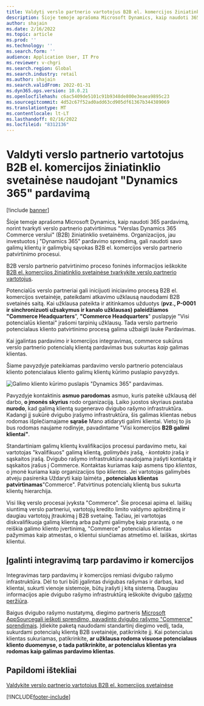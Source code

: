 ```yaml
---
title: Valdyti verslo partnerio vartotojus B2B el. komercijos žiniatinklio svetainėse naudojant "Dynamics 365" pardavimą
description: Šioje temoje aprašoma Microsoft Dynamics, kaip naudoti 365 pardavimą, norint tvarkyti verslo partnerio patvirtinimus "Verslas Dynamics 365 Commerce verslui" (B2B) žiniatinklio svetainėms.
author: shajain
ms.date: 2/16/2022
ms.topic: article
ms.prod: ''
ms.technology: ''
ms.search.form: ''
audience: Application User, IT Pro
ms.reviewer: v-chgri
ms.search.region: Global
ms.search.industry: retail
ms.author: shajain
ms.search.validFrom: 2022-01-31
ms.dyn365.ops.version: 10.0.21
ms.openlocfilehash: c6ac5409de5101c91b9348de800e3eaea9895c23
ms.sourcegitcommit: 4d52c67f52ad0add63cd905df61367b344389069
ms.translationtype: MT
ms.contentlocale: lt-LT
ms.lasthandoff: 02/16/2022
ms.locfileid: "8312136"
---
```

# <a name="manage-business-partner-users-on-b2b-e-commerce-websites-using-dynamics-365-sales"></a>Valdyti verslo partnerio vartotojus B2B el. komercijos žiniatinklio svetainėse naudojant "Dynamics 365" pardavimą

[!include [banner](../../includes/banner.md)]

Šioje temoje aprašoma Microsoft Dynamics, kaip naudoti 365 pardavimą, norint tvarkyti verslo partnerio patvirtinimus "Verslas Dynamics 365 Commerce verslui" (B2B) žiniatinklio svetainėms. Organizacijos, jau investuotos į "Dynamics 365" pardavimo sprendimą, gali naudoti savo galimų klientų ir galimybių sąvokas B2B el. komercijos verslo partnerio patvirtinimo procesui.

B2B verslo partnerio patvirtinimo proceso foninės informacijos ieškokite [B2B el. komercijos žiniatinklio svetainėse tvarkykite verslo partnerio vartotojus](manage-b2b-users.md).

Potencialūs verslo partneriai gali inicijuoti iniciavimo procesą B2B el. komercijos svetainėje, pateikdami atkavimo užklausą naudodami B2B svetainės saitą. Kai užklausa pateikta ir atitinkamos užduotys (**pvz., P-0001** **ir sinchronizuoti užsakymus ir kanalo užklausas) paleidžiamos "Commerce Headquarters**", **"Commerce Headquarters**" puslapyje "Visi potencialūs klientai" įrašomi tarpinių užklausų. Tada verslo partnerio potencialaus kliento patvirtinimo procesą galima užbaigti lauke Pardavimas.

Kai įgalintas pardavimo ir komercijos integravimas, commerce sukūrus verslo partnerio potencialų klientą pardavimas bus sukurtas *kaip* galimas klientas.

Šiame pavyzdyje pateikiamas pardavimo verslo partnerio potencialaus kliento potencialaus kliento galimų klientų kūrimo puslapio pavyzdys.

![Galimo kliento kūrimo puslapis "Dynamics 365" pardavimas.](../media/LeadInSales.png)

Pavyzdyje kontaktinis **asmuo parodomas** asmuo, kuris pateikė užklausą dėl darbo, **o įmonės skyrius** rodo organizaciją. Laiko juostos skyriaus pastaba **nurodo**, kad galimą klientą sugeneravo dvigubo rašymo infrastruktūra. Kadangi jį sukūrė dvigubo įrašymo infrastruktūra, šis galimas klientas nebus rodomas išplečiamajame **sąraše** Mano atidaryti galimi klientai. Vietoj to jis bus rodomas naujame rodinyje, pavadintame "Visi komercijos **B2B galimi klientai"**.

Standartiniam galimų klientų kvalifikacijos procesui pardavimo metu, kai vartotojas "kvalifikuos" galimą klientą, *galimybės* įrašą, *·* *kontakto* įrašą ir sąskaitos įrašą. Dvigubo rašymo infrastruktūra naudojama įrašyti kontaktą ir sąskaitos įrašus į Commerce. Kontaktas kuriamas kaip asmens tipo *klientas*, o įmonė kuriama kaip organizacijos tipo *klientas*. Jei vartotojas galimybės atveju pasirenka Uždaryti kaip laimėta **, potencialus klientas patvirtinamas**"Commerce". Patvirtinus potencialų klientą bus sukurta klientų hierarchija.

Visi likę verslo procesai įvyksta "Commerce". Šie procesai apima el. laiškų siuntimą verslo partneriui, vartotojų kredito limito valdymo apibrėžimą ir daugiau vartotojų įtraukimą į B2B svetainę. Tačiau, jei vartotojas diskvalifikuoja galimą klientą arba pažymi galimybę kaip prarastą, o ne reiškia galimo kliento įvertinimą, "Commerce" potencialus klientas pažymimas kaip atmestas, o klientui siunčiamas atmetimo el. laiškas, skirtas klientui.

## <a name="enable-integration-between-sales-and-commerce"></a>Įgalinti integravimą tarp pardavimo ir komercijos

Integravimas tarp pardavimų ir komercijos remiasi dvigubo rašymo infrastruktūra. Dėl to turi būti įgalintas dvigubas rašymas ir darbas, kad klientai, sukurti vienoje sistemoje, būtų įrašyti į kitą sistemą. Daugiau informacijos apie dvigubo rašymo infrastruktūrą ieškokite dvigubo [rašymo peržiūra](/dynamics365/fin-ops-core/dev-itpro/data-entities/dual-write/dual-write-overview).

Baigus dvigubo rašymo nustatymą, diegimo partneris [Microsoft AppSource](https://appsource.microsoft.com/)[gali ieškoti sprendimo, pavadinto dvigubo rašymo "Commerce" sprendimais](https://partner.microsoft.com/dashboard/commercial-marketplace/offers/7ca1d8c9-dc79-4cb7-a82e-8dc96a25acca/overview). Įdiekite paketą naudodami standartinį diegimo vedlį, tada, sukurdami potencialų klientą B2B svetainėje, patikrinkite jį. Kai potencialus klientas sukuriamas, patikrinkite, **ar užklausa rodoma visuose potencialaus kliento duomenyse, o tada patikrinkite, ar potencialus klientas yra rodomas kaip galimas pardavimo klientas**.

## <a name="additional-resources"></a>Papildomi ištekliai

[Valdykite verslo partnerio vartotojus B2B el. komercijos svetainėse](manage-b2b-users.md)

[!INCLUDE[footer-include](../../includes/footer-banner.md)]

